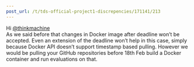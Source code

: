 ```yaml
---
post_url: /t/tds-official-project1-discrepencies/171141/213
---
```

Hi [@thinkmachine](/u/thinkmachine)  
As we said before that changes in Docker image after deadline won’t be accepted. Even an extension of the deadline won’t help in this case, simply because Docker API doesn’t support timestamp based pulling. However we would be pulling your GitHub repositories before 18th Feb build a Docker container and run evaluations on that.